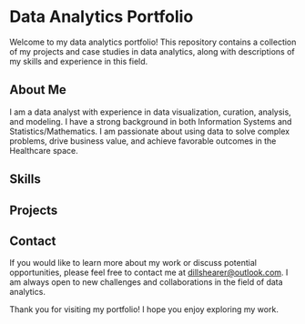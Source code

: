 # Data Analytics Portfolio

Welcome to my data analytics portfolio! This repository contains a collection of my projects and case studies in data analytics, along with descriptions of my skills and experience in this field.

## About Me

I am a data analyst with experience in data visualization, curation, analysis, and modeling. I have a strong background in both Information Systems and Statistics/Mathematics. I am passionate about using data to solve complex problems, drive business value, and achieve favorable outcomes in the Healthcare space.

## Skills


## Projects


## Contact

If you would like to learn more about my work or discuss potential opportunities, please feel free to contact me at dillshearer@outlook.com. I am always open to new challenges and collaborations in the field of data analytics.

Thank you for visiting my portfolio! I hope you enjoy exploring my work.

